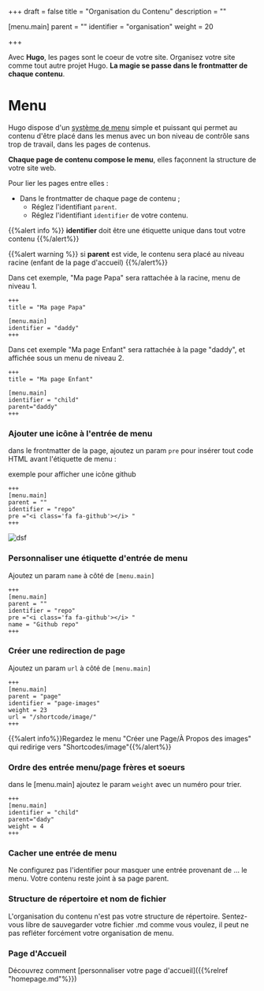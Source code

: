 +++
draft = false
title = "Organisation du Contenu"
description = ""

[menu.main]
parent = ""
identifier = "organisation"
weight = 20

+++

Avec **Hugo**, les pages sont le coeur de votre site. Organisez votre site comme tout autre projet Hugo. **La magie se passe dans le frontmatter de chaque contenu**.


# Menu
Hugo dispose d'un [système de menu](https://gohugo.io/extras/menus/) simple et puissant qui permet au contenu d'être placé dans les menus avec un bon niveau de contrôle sans trop de travail, dans les pages de contenus.

**Chaque page de contenu compose le menu**, elles façonnent la structure de votre site web.

Pour lier les pages entre elles : 

* Dans le frontmatter de chaque page de contenu ;
	* Réglez l'identifiant `parent`.
	* Réglez l'identifiant `identifier` de votre contenu.


{{%alert info %}} **identifier** doit être une étiquette unique dans tout votre contenu {{%/alert%}}

{{%alert warning %}} si **parent** est vide, le contenu sera placé au niveau racine (enfant de la page d'accueil) {{%/alert%}}

Dans cet exemple, "Ma page Papa" sera rattachée à la racine, menu de niveau 1.

	+++
	title = "Ma page Papa"

	[menu.main]
	identifier = "daddy"
	+++


Dans cet exemple "Ma page Enfant" sera rattachée à la page "daddy", et affichée sous un menu de niveau 2.

	+++
	title = "Ma page Enfant"

	[menu.main]
	identifier = "child"
	parent="daddy"
	+++

### Ajouter une icône à l'entrée de menu

dans le frontmatter de la page, ajoutez un param `pre` pour insérer tout code HTML avant l'étiquette de menu : 

exemple pour afficher une icône github

	+++
	[menu.main]
	parent = ""
	identifier = "repo"
	pre ="<i class='fa fa-github'></i> "
	+++

![dsf](/menu-entry-icon.png?height=40px&classes=shadow)

### Personnaliser une étiquette d'entrée de menu

Ajoutez un param `name` à côté de `[menu.main]`

	+++
	[menu.main]
	parent = ""
	identifier = "repo"
	pre ="<i class='fa fa-github'></i> "
	name = "Github repo"
	+++

### Créer une redirection de page 
Ajoutez un param `url` à côté de `[menu.main]`

	+++
	[menu.main]
	parent = "page"
	identifier = "page-images"
	weight = 23
	url = "/shortcode/image/"
	+++

{{%alert info%}}Regardez le menu "Créer une Page/À Propos des images" qui redirige vers "Shortcodes/image"{{%/alert%}}

### Ordre des entrée menu/page frères et soeurs

dans le [menu.main] ajoutez le param `weight` avec un numéro pour trier.

	+++
	[menu.main]
	identifier = "child"
	parent="dady"
	weight = 4
	+++


### Cacher une entrée de menu

Ne configurez pas l'identifier pour masquer une entrée provenant de ... le menu.
Votre contenu reste joint à sa page parent.


### Structure de répertoire et nom de fichier

L'organisation du contenu n'est pas votre structure de répertoire.
Sentez-vous libre de sauvegarder votre fichier .md comme vous voulez, il peut ne pas refléter forcément votre organisation de menu.

### Page d'Accueil

Découvrez comment [personnaliser votre page d'accueil]({{%relref "homepage.md"%}}) 



